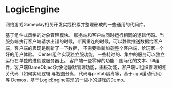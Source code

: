 # LogicEngine
网络游戏Gameplay相关开发实践积累并整理形成的一些通用的代码库。

基于组件式风格的对象管理模块。
服务端和客户端同时运行相同的逻辑代码。当服务端执行客户端请求出错的时候，断网重连的时候，可以静默推送数据给客户端，客户端的表现是刷新了一下数据，
不需要重新加载整个客户端，给玩家一个好的用户体验。
Center组件实现独立服功能。一些耗时的、集中的服务可以独立运行在单独的进程或服务器上。
客户端一些零碎的功能：国际化的文本、UI组件，客户端GameObject对象池静默管理功能，画板功能，客户端UI组织管理的相关代码（如何实现逻辑
与视图分离，代码与prefab隔离等，基于ugui缓动代码）等
Demos，基于LogicEngine实现的一些小的游戏的Demo。
